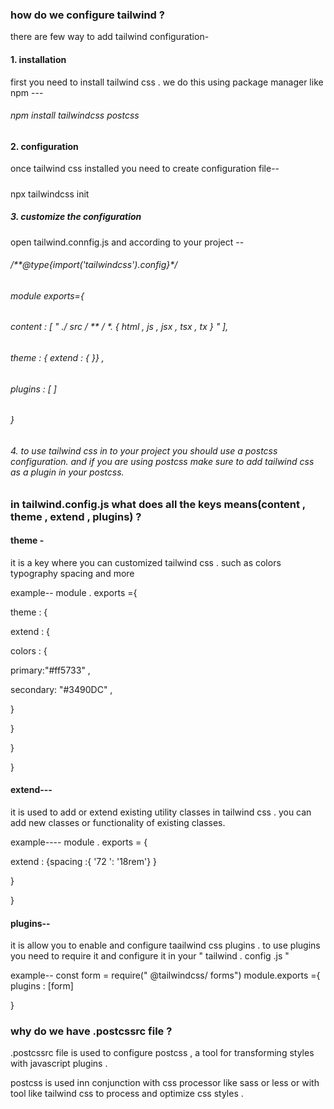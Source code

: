 ### how do we configure tailwind ?
there are few way to add tailwind configuration-

#### 1. installation

first you need to install tailwind css . we do this using package manager like npm ---
   ######    npm install tailwindcss postcss
#### 2. configuration

once tailwind css installed you need to create configuration file--
##### 
npx tailwindcss init
##### 3. customize the configuration

open tailwind.connfig.js and according to your project --
###### /**@type{import('tailwindcss').config}*/
###### module exports={
######      content : [ " ./ src / ** / *. { html , js , jsx , tsx , tx } " ],
###### theme :   { extend : { }} ,
###### plugins : [ ]
###### }
###### 4. to use tailwind css in to your project you should use a postcss configuration. and if you are using postcss make sure to add tailwind css as a plugin in your postcss.
### in tailwind.config.js what does all the keys means(content , theme , extend , plugins) ?
#### theme -

it is a key where you can customized  tailwind css . such as colors typography spacing and more

example--  module . exports ={

theme : {

extend : {

  colors : {

primary:"#ff5733" ,

secondary: "#3490DC" ,

}

}

}

}
#### extend--- 

it is used to add or extend existing utility classes in tailwind css . you can add new classes or functionality of existing classes.

example----  module . exports = {

extend : {spacing :{ '72 ': '18rem'} }

}

}

#### plugins-- 

it is allow you to enable and configure taailwind css plugins . to use plugins you need to require it and configure it in your " tailwind . config .js "

example--  const form = require(" @tailwindcss/ forms")
module.exports ={
plugins : [form]

}
### why do we have .postcssrc file ?
.postcssrc file is used to configure postcss , a tool for transforming styles with  javascript plugins .

postcss is used inn conjunction with css processor like sass or less or with tool like tailwind css to process and optimize css styles . 
